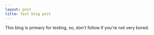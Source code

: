 ```yaml
---
layout: post
title: Test blog post
---
```


This blog is primary for testing, so, don't follow if you're not very bored. 
